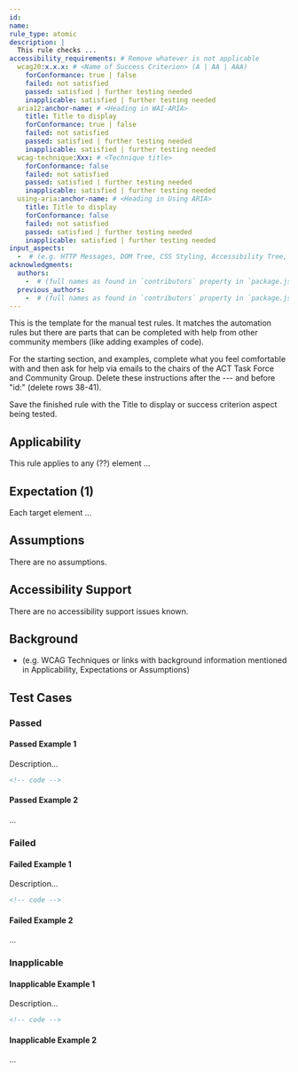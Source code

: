 ```yaml
---
id:
name:
rule_type: atomic
description: |
  This rule checks ...
accessibility_requirements: # Remove whatever is not applicable
  wcag20:x.x.x: # <Name of Success Criterion> (A | AA | AAA)
    forConformance: true | false
    failed: not satisfied
    passed: satisfied | further testing needed
    inapplicable: satisfied | further testing needed
  aria12:anchor-name: # <Heading in WAI-ARIA>
    title: Title to display
    forConformance: true | false
    failed: not satisfied
    passed: satisfied | further testing needed
    inapplicable: satisfied | further testing needed
  wcag-technique:Xxx: # <Technique title>
    forConformance: false
    failed: not satisfied
    passed: satisfied | further testing needed
    inapplicable: satisfied | further testing needed
  using-aria:anchor-name: # <Heading in Using ARIA>
    title: Title to display
    forConformance: false
    failed: not satisfied
    passed: satisfied | further testing needed
    inapplicable: satisfied | further testing needed
input_aspects:
  -  # (e.g. HTTP Messages, DOM Tree, CSS Styling, Accessibility Tree, Language, etc.,)
acknowledgments:
  authors:
    -  # (full names as found in `contributors` property in `package.json` - if not yet listed, please have authors added to the list)
  previous_authors:
    -  # (full names as found in `contributors` property in `package.json` - if not yet listed, please have authors added to the list)
---
```

This is the template for the manual test rules. It matches the automation rules but there are parts that can be completed with help from other community members (like adding examples of code).

For the starting section, and examples, complete what you feel comfortable with and then ask for help via emails to the chairs of the ACT Task Force and Community Group. Delete these instructions after the --- and before "id:" (delete rows 38-41).

Save the finished rule with the Title to display or success criterion aspect being tested.

## Applicability

This rule applies to any (??) element ...

## Expectation (1)

Each target element ...

## Assumptions

There are no assumptions.

## Accessibility Support

There are no accessibility support issues known.

## Background

- (e.g. WCAG Techniques or links with background information mentioned in Applicability, Expectations or Assumptions)

## Test Cases

### Passed

#### Passed Example 1

Description...

```html
<!-- code -->
```

#### Passed Example 2

...

### Failed

#### Failed Example 1

Description...

```html
<!-- code -->
```

#### Failed Example 2

...

### Inapplicable

#### Inapplicable Example 1

Description...

```html
<!-- code -->
```

#### Inapplicable Example 2

...
